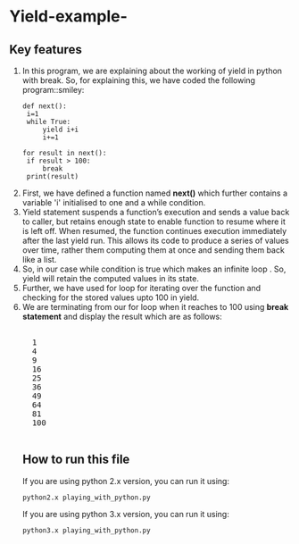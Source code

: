 # Yield-example-
## Key features
<ol>
  <li> In this program, we are explaining about the working of yield in python with break. So, for explaining this, we have coded the following program::smiley: 
     
     
   ```
   def next():
    i=1
    while True:
        yield i+i
        i+=1

for result in next():
    if result > 100:
        break
    print(result)
   
   ````
  <li> First, we have defined a function named <strong>next()</strong> which further contains a variable 'i' initialised to one and a while condition.
  <li> Yield statement suspends a function’s execution and sends a value back to caller, but retains enough state to enable function to resume where it is left off. When resumed, the function continues execution immediately after the last yield run. This allows its code to produce a series of values over time, rather them computing them at once and sending them back like a list.
  <li> So, in our case while condition is true which makes an infinite loop . So, yield will retain the computed values in its state.
  <li> Further, we have used for loop for iterating over the function and checking for the stored values upto 100 in yield.
  <li> We are terminating from our for loop when it reaches to 100 using <strong>break statement</strong> and display the result which are as follows: 
  <pre>  
  1
  4
  9
  16
  25
  36
  49
  64
  81
  100
  </pre>
  
   ## How to run this file
   If you are using python 2.x version, you can run it using: 
   ```
   python2.x playing_with_python.py
   ```
   If you are using python 3.x version, you can run it using:
   ```
   python3.x playing_with_python.py
   ```
